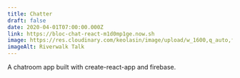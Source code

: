 ```yaml
---
title: Chatter
draft: false
date: 2020-04-01T07:00:00.000Z
link: https://bloc-chat-react-m1d0mp1ge.now.sh
image: https://res.cloudinary.com/keolasin/image/upload/w_1600,q_auto,f_auto/v1597268111/People/Riverwalk_Reflections.jpg
imageAlt: Riverwalk Talk
---
```

A chatroom app built with create-react-app and firebase.
